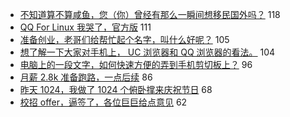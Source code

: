 - [不知道算不算咸鱼，您（你）曾经有那么一瞬间想移民国外吗？](https://www.v2ex.com/t/612930) 118
- [QQ For Linux 我哭了，官方版](https://www.v2ex.com/t/612774) 111
- [准备创业，老哥们给帮忙起个名字，叫什么好呢？](https://www.v2ex.com/t/612970) 105
- [想了解一下大家对手机上， UC 浏览器和 QQ 浏览器的看法。](https://www.v2ex.com/t/612767) 104
- [电脑上的一段文字，如何快速方便的弄到手机剪切板上？](https://www.v2ex.com/t/612842) 96
- [月薪 2.8k 准备跑路，一点后续](https://www.v2ex.com/t/612765) 86
- [昨天 1024，我做了 1024 个俯卧撑来庆祝节日](https://www.v2ex.com/t/612778) 68
- [校招 offer，逼签了，各位巨巨给点意见](https://www.v2ex.com/t/613011) 62